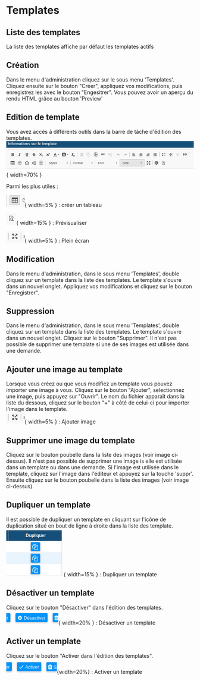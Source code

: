 
# Templates

## Liste des templates

La liste des templates affiche par défaut les templates actifs

## Création

Dans le menu d'administration cliquez sur le sous menu 'Templates'. Cliquez ensuite sur le bouton "Créer", appliquez vos modifications, puis enregistrez les avec le bouton "Engesitrer".
Vous pouvez avoir un aperçu du rendu HTML grâce au bouton 'Preview'

## Edition de template

Vous avez accès à différents outils dans la barre de tâche d'édition des templates.  
![Barre de tâches](images/chap_03/barre_de_tache.png "Barre de tâches"){ width=70% }

Parmi les plus utiles :

![Icon de création de tableau](images/chap_03/creer_tableau_icon.png "Icon de création de tableau"){ width=5% } : créer un tableau

![Prévisualiser](images/chap_03/edit_template_preview.png "Prévisualiser"){ width=15% }  : Prévisualiser

![Plein écran](images/chap_03/edit_template_agrandir.png "Plein écran"){ width=5% }  : Plein écran



## Modification

Dans le menu d'administration, dans le sous menu 'Templates', double cliquez sur un template dans la liste des templates.
Le template s'ouvre dans un nouvel onglet. Appliquez vos modifications et cliquez sur le bouton "Enregistrer".


## Suppression

Dans le menu d'administration, dans le sous menu 'Templates', double cliquez sur un template dans la liste des templates. 
Le template s'ouvre dans un nouvel onglet. Cliquez sur le bouton "Supprimer".
Il n'est pas possible de supprimer une template si une de ses images est utilisée dans une demande.

## Ajouter une image au template

Lorsque vous créez ou que vous modifiez un template vous pouvez importer une image à vous. Cliquez sur le bouton "Ajouter", selectionnez une image, puis appuyez sur "Ouvrir".
Le nom du fichier apparaît dans la liste du dessous, cliquez sur le bouton "+" à côté de celui-ci pour importer l'image dans le template.  
![Ajouter image](images/chap_03/edit_template_agrandir.png "Ajouter image"){ width=5% }  : Ajouter image


## Supprimer une image du template

Cliquez sur le bouton poubelle dans la liste des images (voir image ci-dessus).
Il n'est pas possible de supprimer une image is elle est utilisée dans un template ou dans une demande. 
Si l'image est utilisée dans le template, cliquez sur l'image dans l'éditeur et appuyez sur la touche 'suppr'. Ensuite cliquez sur le bouton poubelle dans la liste des images (voir image ci-dessus).


## Dupliquer un template

Il est possible de dupliquer un template en cliquant sur l'icône de duplication situé en bout de ligne à droite dans la liste des template.  
![Dupliquer un template](images/chap_03/list_template_dupliquer.png "Dupliquer un template"){ width=15% }  : Dupliquer un template

## Désactiver un template

Cliquez sur le bouton "Désactiver" dans l'édition des templates.  
![Désactiver un template](images/chap_03/edit_template_bouton_desactiver.png "Désactiver un template"){ width=20% }  : Désactiver un template


## Activer un template

Cliquez sur le bouton "Activer dans l'édition des templates".  
![Activer un template](images/chap_03/edit_template_bouton_activer.png "Activer un template"){width=20%}  : Activer un template
